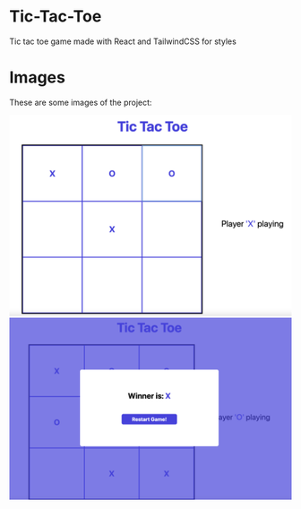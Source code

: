 # Tic-Tac-Toe
Tic tac toe game made with React and TailwindCSS for styles

# Images
These are some images of the project:

<img src="public/imgs/app1.png" width="800px">

<img src="public/imgs/app2.png" width="800px">
